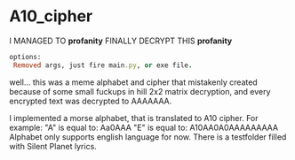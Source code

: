 # A10_cipher
I MANAGED TO **profanity** FINALLY DECRYPT THIS **profanity**
```ruby
options:
 Removed args, just fire main.py, or exe file.
```
well... this was a meme alphabet and cipher that mistakenly created because of some small fuckups in hill 2x2 matrix decryption, and every encrypted text was decrypted to AAAAAAA.

I implemented a morse alphabet, that is translated to A10 cipher. For example:
"A" is equal to: Aa0AAA
"E" is equal to: A10AA0A0AAAAAAAAA
Alphabet only supports english language for now.  There is a testfolder filled with Silent Planet lyrics.
